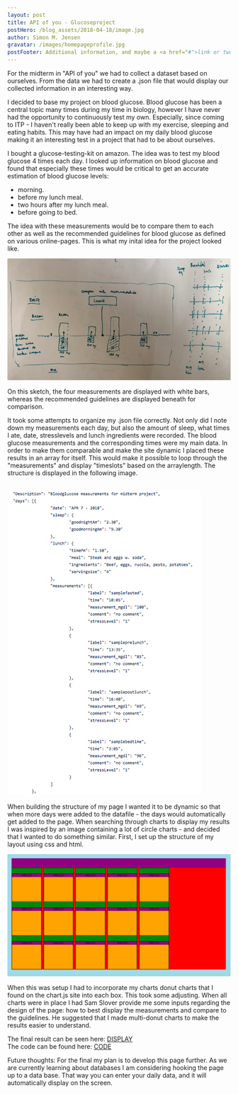 ```yaml
---
layout: post
title: API of you - Glucoseproject
postHero: /blog_assets/2018-04-18/image.jpg
author: Simon M. Jensen
gravatar: /images/homepageprofile.jpg
postFooter: Additional information, and maybe a <a href="#">link or two</a>
---
```


For the midterm in "API of you" we had to collect a dataset based on ourselves. From
the data we had to create a .json file that would display our collected information
in an interesting way.  

I decided to base my project on blood glucose. Blood glucose has been a central topic
many times during my time in biology, however I have never had the opportunity
to continuously test my own. Especially, since coming to ITP - I haven't really been able to keep
up with my exercise, sleeping and eating habits. This may have had an impact on my daily blood glucose
making it an interesting test in a project that had to be about ourselves.

I bought a glucose-testing-kit on amazon. The idea was to test my blood glucose 4 times
each day. I looked up information on blood glucose and found that especially these times would
be critical to get an accurate estimation of blood glucose levels:
   * morning.
   * before my lunch meal.
   * two hours after my lunch meal.
   * before going to bed.      

The idea with these measurements would be to compare them to each other as well as the recommended guidelines
for blood glucose as defined on various online-pages.
This is what my inital idea for the project looked like.

<div class="aroundImage">
<img src="/blog_assets/2018-04-18/glucoseinitial.png"
     alt="circles">
</div>

On this sketch, the four measurements are displayed with white bars, whereas the recommended
guidelines are displayed beneath for comparison.

It took some attempts to organize my .json file correctly. Not only did I note down my measurements each day, but
also the amount of sleep, what times I ate, date, stresslevels and lunch ingredients were recorded. The blood glucose measurements and the corresponding times were my main data. In order to make them comparable and make the site dynamic I
placed these results in an array for itself. This would make it possible to loop through the "measurements" and display
"timeslots" based on the arraylength. The structure is displayed in the following image.  
<br>

<div class="aroundImage">
<img src="/blog_assets/2018-04-18/json.png"
     alt="circles">
</div>

When building the structure of my page I wanted it to be dynamic so that when more days were added to
the datafile - the days would automatically get added to the page. When searching through charts to display my results
I was inspired by an image containing a lot of circle charts - and decided that I wanted to do something similar. First,
I set up the structure of my layout using css and html.

<div class="aroundImage">
<img src="/blog_assets/2018-04-18/structure1.png"
     alt="circles">
</div>

When this was setup I had to incorporate my charts donut charts that I found on the chart.js site into each box. This
took some adjusting. When all charts were in place I had Sam Slover provide me some inputs regarding the design of the page:
how to best display the measurements and compare to the guidelines. He suggested that I made multi-donut charts to make the
results easier to understand.

The final result can be seen here: [DISPLAY](https://simonmarqvard.github.io/glucoseproject/)
<br>
The code can be found here: [CODE](https://github.com/simonmarqvard/glucoseproject)

Future thoughts:
For the final my plan is to develop this page further. As we are currently learning about databases I am considering
hooking the page up to a data base. That way you can enter your daily data, and it will automatically display on the screen.
